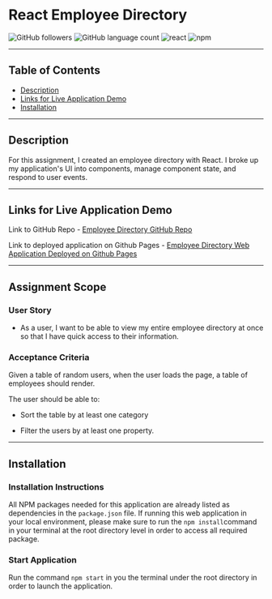 # React Employee Directory

![GitHub followers](https://img.shields.io/github/followers/KEDuran?logo=GitHub&style=plastic)
![GitHub language count](https://img.shields.io/github/languages/count/KEDuran/employee_directory?color=orange&logo=GitHub&style=plastic)
![react](https://img.shields.io/badge/library-react.js-purple/?style=plastic&logo=react)
![npm](https://img.shields.io/npm/v/axios?color=purple&label=axios&logo=NPM&style=plastic)

---

## Table of Contents

- [Description](#description)
- [Links for Live Application Demo](#Links-for-the-Live-Application-Demo)
- [Installation](#installation)

---

## Description

For this assignment, I created an employee directory with React. I broke up my application's UI into components, manage component state, and respond to user events.

---

## Links for Live Application Demo

Link to GitHub Repo - [Employee Directory GitHub Repo](https://github.com/steveo9219/employee-directory-stephen-G)

Link to deployed application on Github Pages - [Employee Directory Web Application Deployed on Github Pages](https://steveo9219.github.io/employee-directory-stephen-G/.)

---

## Assignment Scope

### User Story

- As a user, I want to be able to view my entire employee directory at once so that I have quick access to their information.

### Acceptance Criteria

Given a table of random users, when the user loads the page, a table of employees should render.

The user should be able to:

- Sort the table by at least one category

- Filter the users by at least one property.

---

## Installation

### Installation Instructions

All NPM packages needed for this application are already listed as dependencies in the `package.json` file. If running this web application in your local environment, please make sure to run the `npm install`command in your terminal at the root directory level in order to access all required package.

### Start Application

Run the command `npm start` in you the terminal under the root directory in order to launch the application.

